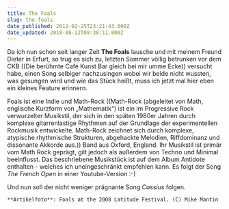 ```yaml
---
title: The Foals
slug: the-foals
date_published: 2012-02-25T23:21:43.000Z
date_updated: 2018-08-22T09:38:11.000Z
---
```


Da ich nun schon seit langer Zeit **The Foals** lausche und mit meinem Freund Dieter in Erfurt, so trug es sich zu, letzten Sommer völlig betrunken vor dem CKB ((Die berühmte Café Kunst Bar gleich bei mir umme Ecke)) versucht habe, einen Song selbiger nachzusingen wobei wir beide nicht wussten, was gesungen wird und wie das Stück heißt, muss ich jetzt mal hier eben ein kleines Feature erinnern. 

Foals ist eine Indie und Math-Rock ((Math-Rock (abgeleitet von Math, englische Kurzform von „Mathematik“) ist ein im Progressive Rock verwurzelter Musikstil, der sich in den späten 1980er Jahren durch komplexe gitarrenlastige Rhythmen auf der Grundlage der experimentellen Rockmusik entwickelte. Math-Rock zeichnet sich durch komplexe, atypische rhythmische Strukturen, abgehackte Melodien, Riffdominanz und dissonante Akkorde aus.)) Band aus Oxford, England. Ihr Musikstil ist primär vom Math Rock geprägt, gilt jedoch als außerdem von Techno und Minimal beeinflusst. Das beschriebene Musikstück ist auf dem Album Antidote enthalten - welches ich uneingeschränkt empfehlen kann. Es folgt der Song *The French Open* in einer Youtube-Version :-)

Und nun soll der nicht weniger prägnante Song *Cassius* folgen.

`**Artikelfoto**: Foals at the 2008 Latitude Festival. (C) Mike Mantin`
